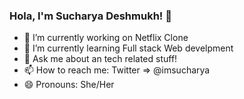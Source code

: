 ### Hola, I'm Sucharya Deshmukh! 👋

- 🔭 I’m currently working on Netflix Clone
- 🌱 I’m currently learning Full stack Web develpment                                                                                                                     
- 💬 Ask me about an tech related stuff!
- 📫 How to reach me: Twitter => @imsucharya
- 😄 Pronouns: She/Her


